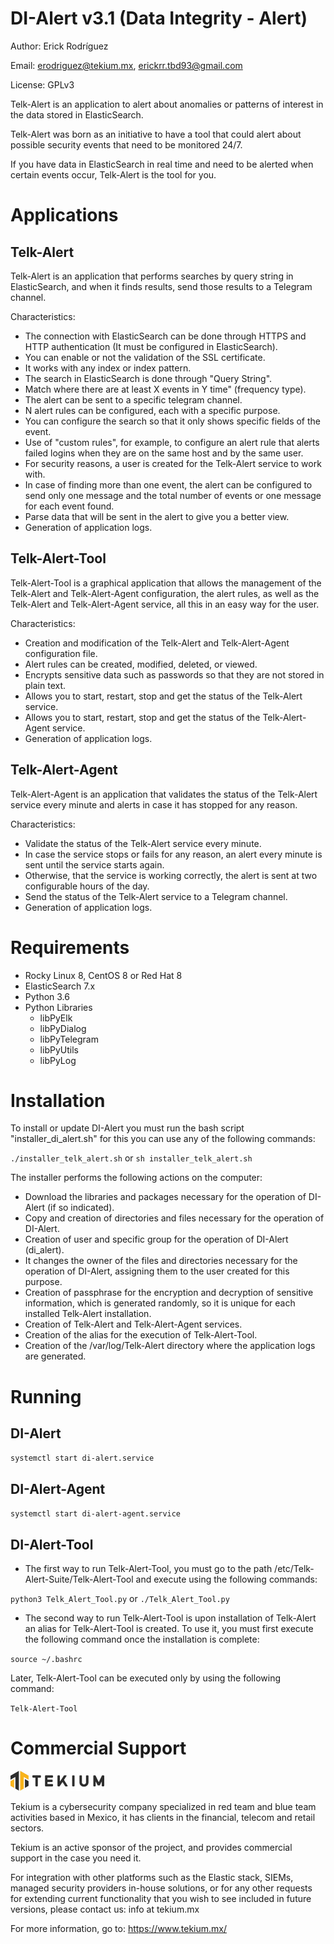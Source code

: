# DI-Alert v3.1 (Data Integrity - Alert)

Author: Erick Rodríguez 

Email: erodriguez@tekium.mx, erickrr.tbd93@gmail.com

License: GPLv3

Telk-Alert is an application to alert about anomalies or patterns of interest in the data stored in ElasticSearch.

Telk-Alert was born as an initiative to have a tool that could alert about possible security events that need to be monitored 24/7.

If you have data in ElasticSearch in real time and need to be alerted when certain events occur, Telk-Alert is the tool for you.

# Applications
## Telk-Alert
Telk-Alert is an application that performs searches by query string in ElasticSearch, and when it finds results, send those results to a Telegram channel.

Characteristics:
- The connection with ElasticSearch can be done through HTTPS and HTTP authentication (It must be configured in ElasticSearch).
- You can enable or not the validation of the SSL certificate.
- It works with any index or index pattern.
- The search in ElasticSearch is done through "Query String".
- Match where there are at least X events in Y time" (frequency type).
- The alert can be sent to a specific telegram channel.
- N alert rules can be configured, each with a specific purpose.
- You can configure the search so that it only shows specific fields of the event.
- Use of "custom rules", for example, to configure an alert rule that alerts failed logins when they are on the same host and by the same user.
- For security reasons, a user is created for the Telk-Alert service to work with.
- In case of finding more than one event, the alert can be configured to send only one message and the total number of events or one message for each event found.
- Parse data that will be sent in the alert to give you a better view.
- Generation of application logs.

## Telk-Alert-Tool
Telk-Alert-Tool is a graphical application that allows the management of the Telk-Alert and Telk-Alert-Agent configuration, the alert rules, as well as the Telk-Alert and Telk-Alert-Agent service, all this in an easy way for the user.

Characteristics:
- Creation and modification of the Telk-Alert and Telk-Alert-Agent configuration file.
- Alert rules can be created, modified, deleted, or viewed.
- Encrypts sensitive data such as passwords so that they are not stored in plain text.
- Allows you to start, restart, stop and get the status of the Telk-Alert service.
- Allows you to start, restart, stop and get the status of the Telk-Alert-Agent service.
- Generation of application logs.

## Telk-Alert-Agent
Telk-Alert-Agent is an application that validates the status of the Telk-Alert service every minute and alerts in case it has stopped for any reason.

Characteristics:
- Validate the status of the Telk-Alert service every minute.
- In case the service stops or fails for any reason, an alert every minute is sent until the service starts again.
- Otherwise, that the service is working correctly, the alert is sent at two configurable hours of the day.
- Send the status of the Telk-Alert service to a Telegram channel.
- Generation of application logs.

# Requirements
- Rocky Linux 8, CentOS 8 or Red Hat 8
- ElasticSearch 7.x
- Python 3.6
- Python Libraries
  - libPyElk
  - libPyDialog
  - libPyTelegram
  - libPyUtils
  - libPyLog

# Installation
To install or update DI-Alert you must run the bash script "installer_di_alert.sh" for this you can use any of the following commands:

`./installer_telk_alert.sh` or `sh installer_telk_alert.sh`

The installer performs the following actions on the computer:

- Download the libraries and packages necessary for the operation of DI-Alert (if so indicated).
- Copy and creation of directories and files necessary for the operation of DI-Alert.
- Creation of user and specific group for the operation of DI-Alert (di_alert).
- It changes the owner of the files and directories necessary for the operation of DI-Alert, assigning them to the user created for this purpose.
- Creation of passphrase for the encryption and decryption of sensitive information, which is generated randomly, so it is unique for each installed Telk-Alert installation.
- Creation of Telk-Alert and Telk-Alert-Agent services.
- Creation of the alias for the execution of Telk-Alert-Tool.
- Creation of the /var/log/Telk-Alert directory where the application logs are generated.

# Running
## DI-Alert

`systemctl start di-alert.service`

## DI-Alert-Agent

`systemctl start di-alert-agent.service`

## DI-Alert-Tool

- The first way to run Telk-Alert-Tool, you must go to the path /etc/Telk-Alert-Suite/Telk-Alert-Tool and execute using the following commands:

`python3 Telk_Alert_Tool.py` or `./Telk_Alert_Tool.py`

- The second way to run Telk-Alert-Tool is upon installation of Telk-Alert an alias for Telk-Alert-Tool is created. To use it, you must first execute the following command once the installation is complete:

`source ~/.bashrc`

Later, Telk-Alert-Tool can be executed only by using the following command:

`Telk-Alert-Tool`

# Commercial Support
![Tekium](https://github.com/unmanarc/uAuditAnalyzer2/blob/master/art/tekium_slogo.jpeg)

Tekium is a cybersecurity company specialized in red team and blue team activities based in Mexico, it has clients in the financial, telecom and retail sectors.

Tekium is an active sponsor of the project, and provides commercial support in the case you need it.

For integration with other platforms such as the Elastic stack, SIEMs, managed security providers in-house solutions, or for any other requests for extending current functionality that you wish to see included in future versions, please contact us: info at tekium.mx

For more information, go to: https://www.tekium.mx/

